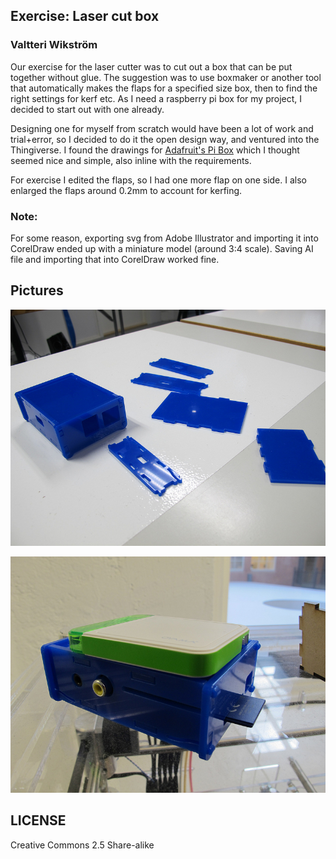 ## Exercise: Laser cut box

### Valtteri Wikström

Our exercise for the laser cutter was to cut out a box that can be put together without glue. The suggestion was to use boxmaker or another tool that automatically makes the flaps for a specified size box, then to find the right settings for kerf etc. As I need a raspberry pi box for my project, I decided to start out with one already.

Designing one for myself from scratch would have been a lot of work and trial+error, so I decided to do it the open design way, and ventured into the Thingiverse. I found the drawings for [Adafruit's Pi Box](http://www.thingiverse.com/thing:24461) which I thought seemed nice and simple, also inline with the requirements.

For exercise I edited the flaps, so I had one more flap on one side. I also enlarged the flaps around 0.2mm to account for kerfing.

### Note:
For some reason, exporting svg from Adobe Illustrator and importing it into CorelDraw ended up with a miniature model (around 3:4 scale). Saving AI file and importing that into CorelDraw worked fine.


## Pictures
![Box with extra parts](https://github.com/DigitalFabricationStudio/Project_0.2/blob/master/valtteri.wikstrom/Laser%20cut%20box%20exercise/box1.jpg)

![Box with pi inside](https://github.com/DigitalFabricationStudio/Project_0.2/blob/master/valtteri.wikstrom/Laser%20cut%20box%20exercise/box2.jpg)


## LICENSE
Creative Commons 2.5 Share-alike